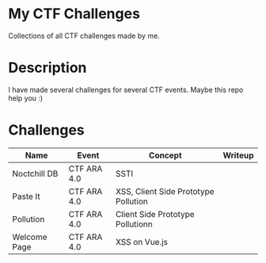 # My CTF Challenges
Collections of all CTF challenges made by me.

# Description
I have made several challenges for several CTF events. Maybe this repo help you :)

# Challenges
| Name | Event | Concept | Writeup |
|------|-------|---------|---------|
|Noctchill DB|CTF ARA 4.0|SSTI|         |
|Paste It|CTF ARA 4.0|XSS, Client Side Prototype Pollution|         |
|Pollution|CTF ARA 4.0|Client Side Prototype Pollutionn|         |
|Welcome Page|CTF ARA 4.0|XSS on Vue.js